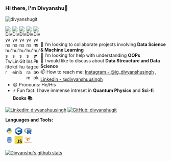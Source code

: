 ### Hi there, I'm Divyanshu👋
<p align="left"> <img src="https://komarev.com/ghpvc/?username=divyanshugit&label=Views&color=blue&style=plastic" alt="divyanshugit" /> </p>

<a href="https://twitter.com/DivyanshuIAm">
  <img align="left" alt="Divyanshu's Twitter" width="22px" src="https://cdn.jsdelivr.net/npm/simple-icons@v3/icons/twitter.svg" />
</a>
<a href="https://linkedin.com/in/divyanshuusingh">
  <img align="left" alt="Divyanshu's Linkdein" width="22px" src="https://cdn.jsdelivr.net/npm/simple-icons@v3/icons/linkedin.svg" />
</a>
<a href="https://github.com/divyanshugit">
  <img align="left" alt="Divyanshu's Github" width="22px" src="https://cdn.jsdelivr.net/npm/simple-icons@v3/icons/github.svg" />
</a>
<a href="https://instagram.com/ig_divyanshusingh/">
  <img align="left" alt="Divyanshu's Instagram" width="22px" src="https://cdn.jsdelivr.net/npm/simple-icons@v3/icons/instagram.svg" />
</a>
<a href="https://www.facebook.com/iamdivyanshuusingh/">
  <img align="left" alt="Divyanshu's Facebook" width="22px" src="https://cdn.jsdelivr.net/npm/simple-icons@v3/icons/facebook.svg" />
</a>

<br/>
<br/>

- 👯 I’m looking to collaborate projects involving **Data Science & Machine Learning**
- 🤔 I’m looking for help with understanding **OOPs**
- 💬 I would like to discuss about **Data Strcucture and Data Science**
- 📫 How to reach me: [Instagram - @ig_divyanshusingh](https:/www.instagram.com/ig_divyanshusingh) , [Linkedin - @divyanshuusingh](https://linkedin.com/in/divyanshuusingh) 
- 😄 Pronouns: He/His
- ⚡ Fun fact: I have immense intreset in **Quantum Physics** and **Sci-fi Books 📚**.  

[![Linkedin: divyanshuusingh](https://img.shields.io/badge/-divyanshuusingh-blue?style=flat-square&logo=Linkedin&logoColor=white&link=https://www.linkedin.com/in/divyanshuusingh/)](https://www.linkedin.com/in/divyanshuusingh/)
[![GitHub: divyanshugit](https://img.shields.io/github/followers/divyanshugit?label=follow&style=social)](https://github.com/divyanshugit)


**Languages and Tools:**  

<code><img height="25" src="https://raw.githubusercontent.com/github/explore/80688e429a7d4ef2fca1e82350fe8e3517d3494d/topics/python/python.png"></code>
<code><img height="25" src="https://raw.githubusercontent.com/github/explore/80688e429a7d4ef2fca1e82350fe8e3517d3494d/topics/cpp/cpp.png"></code>
<code><img height="25" src="https://raw.githubusercontent.com/github/explore/80688e429a7d4ef2fca1e82350fe8e3517d3494d/topics/r/r.png"></code>    
<code><img height="25" src="https://raw.githubusercontent.com/github/explore/80688e429a7d4ef2fca1e82350fe8e3517d3494d/topics/sql/sql.png"></code>
<code><img height="25" src="https://raw.githubusercontent.com/github/explore/80688e429a7d4ef2fca1e82350fe8e3517d3494d/topics/javascript/javascript.png"></code>
<code><img height="25" src="https://raw.githubusercontent.com/github/explore/80688e429a7d4ef2fca1e82350fe8e3517d3494d/topics/tensorflow/tensorflow.png"></code>


<a href="https://github.com/divyanshugit">
 <img align="center" src="https://github-readme-stats.vercel.app/api?username=divyanshugit&show_icons=true&theme=dracula&line_height=27" alt="Divyanshu's github stats"/>
</a>

</div>
